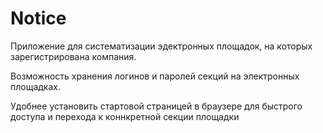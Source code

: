 # Notice

Приложение для систематизации эдектронных площадок, на которых зарегистрирована компания.

Возможность хранения логинов и паролей секций на электронных площадках.

Удобнее установить стартовой страницей в браузере для быстрого доступа и перехода к коннкретной секции площадки